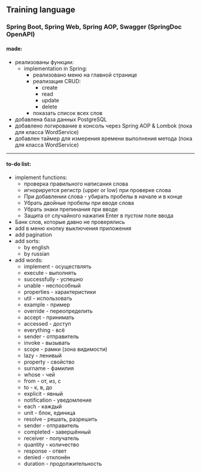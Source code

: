 ## Training language
### Spring Boot, Spring Web, Spring AOP, Swagger (SpringDoc OpenAPI)
#### made:
- реализованы функции:
    - implementation in Spring:
        - реализовано меню на главной странице
        - реализация CRUD:
            - create
            - read
            - update
            - delete
        - показать список всех слов
- добавлена база данных PostgreSQL
- добавлено логирование в консоль через Spring AOP & Lombok (пока для класса WordService)
- добавлен таймер для измерения времени выполнения метода (пока для класса WordService)

---

#### to-do list:

- implement functions:
  - проверка правильного написания слова
  - игнорируется регистр (upper or low) при проверке слова
  - При добавлении слова - убирать пробелы в начале и в конце
  - Убрать двойные пробелы при вводе слова
  - Убрать знаки препинания при вводе
  - Защита от случайного нажатия Enter в пустом поле ввода
- Банк слов, которые давно не проверялись
- add в меню кнопку выключения приложения
- add pagination
- add sorts:
    - by english
    - by russian
- add words:
    - implement - осуществлять
    - execute - выполнять
    - successfully - успешно
    - unable - неспособный
    - properties - характеристики
    - util - использовать
    - example - пример
    - override - переопределить
    - accept - принимать
    - accessed - доступ
    - everything - всё
    - sender - отправитель
    - invoke - вызывать
    - scope - рамки (зона видимости)
    - lazy - ленивый
    - property - свойство
    - surname - фамилия
    - whose - чей
    - from - от, из, с
    - to - к, в, до
    - explicit - явный
    - notification - уведомление
    - each - каждый
    - unit - блок, единица
    - resolve - решать, разрешить
    - sender - отправитель
    - completed - завершённый
    - receiver - получатель
    - quantity - количество
    - response - ответ
    - denied - отклонён
    - duration - продолжительность